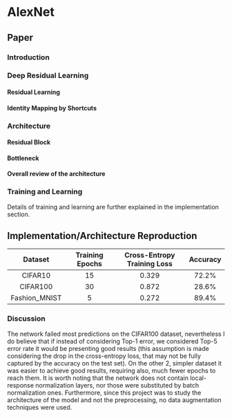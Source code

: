 # AlexNet 

## Paper 


### Introduction 


### Deep Residual Learning 

#### Residual Learning 

#### Identity Mapping by Shortcuts


### Architecture 

#### Residual Block

#### Bottleneck

#### Overall review of the architecture 



### Training and Learning 

Details of training and learning are further explained in the implementation section.


## Implementation/Architecture Reproduction 

Dataset| Training Epochs      | Cross-Entropy Training Loss    |  Accuracy |
:-------------: | :-------------: |:-------------:| :-------------:|
CIFAR10 | 15 | 0.329 | 72.2% |
CIFAR100 | 30 |  0.872 | 28.6%  |
Fashion_MNIST | 5 |  0.272|  89.4%  |

### Discussion 

The network failed most predictions on the CIFAR100 dataset, nevertheless I do believe that if instead of considering Top-1 error, we considered Top-5 error rate it would be presenting good results (this assumption is made considering the drop in the cross-entropy loss, that may not be fully captured by the accuracy on the test set). On the other 2, simpler dataset it was easier to achieve good results, requiring also, much fewer epochs to reach them. It is worth noting that the network does not contain local-response normalization layers, nor those were substituted by batch normalization ones. Furthermore, since this project was to study the architecture of the model and not the preprocessing, no data augmentation techniques were used. 

